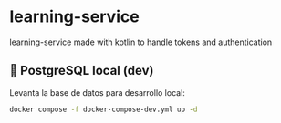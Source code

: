 # learning-service
learning-service made with kotlin to handle tokens and authentication

## 🐳 PostgreSQL local (dev)

Levanta la base de datos para desarrollo local:

```bash
docker compose -f docker-compose-dev.yml up -d
```